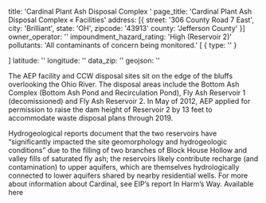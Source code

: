 title: 'Cardinal Plant Ash Disposal Complex '
page_title: 'Cardinal Plant Ash Disposal Complex   « Facilities'
address: [{
  street: '306 County Road 7 East',  
  city: 'Brilliant',
  state: 'OH',
  zipcode: '43913'
  county: 'Jefferson County'
}]
owner_operator: ''
impoundment_hazard_rating: 'High (Reservoir 2)'
pollutants: 'All contaminants of concern being monitored.' [
  {
    type: ''
  }
  
]
latitude: ''
longitude: ''
data_zip: ''
geojson: ''

The AEP facility and CCW disposal sites sit on the edge of the bluffs overlooking the Ohio River. The disposal areas include the Bottom Ash Complex (Bottom Ash Pond and Recirculation Pond), Fly Ash Reservoir 1 (decomissioned) and Fly Ash Reservoir 2. In May of 2012, AEP applied for permission to raise the dam height of Reservoir 2 by 13 feet to accommodate waste disposal plans through 2019.

Hydrogeological reports document that the two reservoirs have “significantly impacted the site geomorphology and hydrogeologic conditions” due to the filling of two branches of Block House Hollow and valley fills of saturated fly ash; the reservoirs likely contribute recharge (and contamination) to upper aquifers, which are themselves hydrologically connected to lower aquifers shared by nearby residential wells. For more about information about Cardinal, see EIP’s report In Harm’s Way. Available here